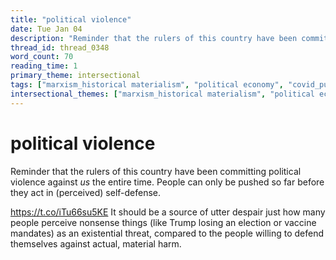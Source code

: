 ```yaml
---
title: "political violence"
date: Tue Jan 04
description: "Reminder that the rulers of this country have been committing political violence against *us* the entire time."
thread_id: thread_0348
word_count: 70
reading_time: 1
primary_theme: intersectional
tags: ["marxism_historical materialism", "political economy", "covid_public health politics"]
intersectional_themes: ["marxism_historical materialism", "political economy", "covid_public health politics"]
---
```


# political violence

Reminder that the rulers of this country have been committing political violence against *us* the entire time. People can only be pushed so far before they act in (perceived) self-defense.

https://t.co/iTu66su5KE It should be a source of utter despair just how many people perceive nonsense things (like Trump losing an election or vaccine mandates) as an existential threat, compared to the people willing to defend themselves against actual, material harm.